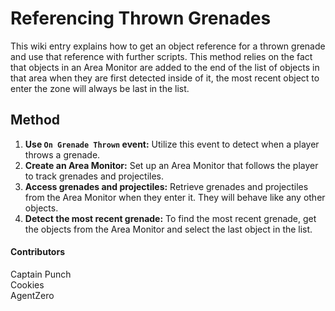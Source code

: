 # Referencing Thrown Grenades

This wiki entry explains how to get an object reference for a thrown grenade and use that reference with further scripts. This method relies on the fact that objects in an Area Monitor are added to the end of the list of objects in that area when they are first detected inside of it, the most recent object to enter the zone will always be last in the list.

## Method

1. **Use `On Grenade Thrown` event:** Utilize this event to detect when a player throws a grenade.
2. **Create an Area Monitor:** Set up an Area Monitor that follows the player to track grenades and projectiles.
3. **Access grenades and projectiles:** Retrieve grenades and projectiles from the Area Monitor when they enter it. They will behave like any other objects.
4. **Detect the most recent grenade:** To find the most recent grenade, get the objects from the Area Monitor and select the last object in the list.

#### Contributors

Captain Punch \
Cookies \
AgentZero
